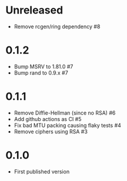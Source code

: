 # Unreleased

  * Remove rcgen/ring dependency #8

# 0.1.2

  * Bump MSRV to 1.81.0 #7
  * Bump rand to 0.9.x #7

# 0.1.1

  * Remove Diffie-Hellman (since no RSA) #6
  * Add github actions as CI #5
  * Fix bad MTU packing causing flaky tests #4
  * Remove ciphers using RSA #3

# 0.1.0
  * First published version
